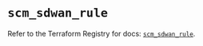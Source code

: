 # `scm_sdwan_rule`

Refer to the Terraform Registry for docs: [`scm_sdwan_rule`](https://registry.terraform.io/providers/paloaltonetworks/scm/1.0.2/docs/resources/sdwan_rule).
